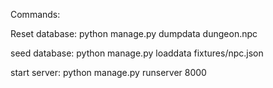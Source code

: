 Commands:

Reset database: python manage.py dumpdata dungeon.npc

seed database: python manage.py loaddata fixtures/npc.json

start server: python manage.py runserver 8000
